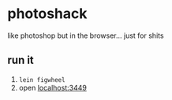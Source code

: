 # photoshack
like photoshop but in the browser... just for shits

## run it

1. `lein figwheel`
2. open [localhost:3449](http://localhost:3449)
